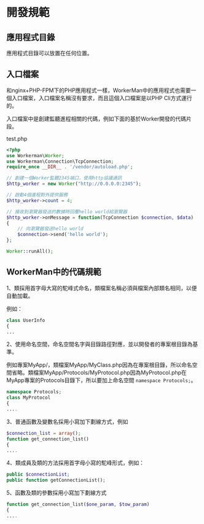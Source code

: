 # 開發規範

## 應用程式目錄

應用程式目錄可以放置在任何位置。

## 入口檔案

和nginx+PHP-FPM下的PHP應用程式一樣，WorkerMan中的應用程式也需要一個入口檔案，入口檔案名稱沒有要求，而且這個入口檔案是以PHP Cli方式運行的。

入口檔案中是創建監聽進程相關的代碼，例如下面的基於Worker開發的代碼片段。

test.php
```php
<?php
use Workerman\Worker;
use Workerman\Connection\TcpConnection;
require_once __DIR__ . '/vendor/autoload.php';

// 創建一個Worker監聽2345端口，使用http協議通訊
$http_worker = new Worker("http://0.0.0.0:2345");

// 啟動4個進程對外提供服務
$http_worker->count = 4;

// 接收到瀏覽器發送的數據時回覆hello world給瀏覽器
$http_worker->onMessage = function(TcpConnection $connection, $data)
{
    // 向瀏覽器發送hello world
    $connection->send('hello world');
};

Worker::runAll();
```


## WorkerMan中的代碼規範

1、類採用首字母大寫的駝峰式命名，類檔案名稱必須與檔案內部類名相同，以便自動加載。

例如：
```php
class UserInfo
{
...
```


2、使用命名空間，命名空間名字與目錄路徑對應，並以開發者的專案根目錄為基準。

例如專案MyApp/，類檔案MyApp/MyClass.php因為在專案根目錄，所以命名空間省略。類檔案MyApp/Protocols/MyProtocol.php因為MyProtocol.php在MyApp專案的Protocols目錄下，所以要加上命名空間 ```namespace Protocols;```。

```php
namespace Protocols;
class MyProtocol
{
....
```


3、普通函數及變數名採用小寫加下劃線方式，例如
```php
$connection_list = array();
function get_connection_list()
{
....
```


4、類成員及類的方法採用首字母小寫的駝峰形式，例如：
```php
public $connectionList;
public function getConnectionList();
```


5、函數及類的參數採用小寫加下劃線方式
```php
function get_connection_list($one_param, $tow_param)
{
....
```
